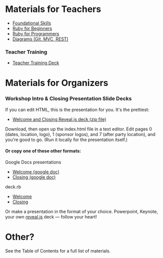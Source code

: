 # Materials for Teachers

* [Foundational Skills](foundational_skills)
* [Ruby for Beginners](ruby_for_beginners)
* [Ruby for Programmers](ruby_for_programmers)
* [Diagrams (Git, MVC, REST)  ](diagrams)

### Teacher Training
* [Teacher Training Deck](more_teacher_training)

# Materials for Organizers

### Workshop Intro & Closing Presentation Slide Decks

If you can edit HTML, this is the presentation for you. It's the prettiest:

* [Welcome and Closing Reveal.js deck (zip file)](http://cl.ly/0T341w3X130q)

Download, then open up the index.html file in a text editor. Edit pages 0
(dates, location, logo), 1 (sponsor logos), and 7 (after party location), and
you're good to go. (Run it locally for the presentation itself.)

#### Or copy one of these other formats:

Google Docs presentations

* [Welcome (google doc)](https://docs.google.com/presentation/d/1VT8J6CTuN8ot_-0ZElLv49_-cxuNmXTp83DBonD1x5w/edit#slide=id.p)
* [Closing (google doc)](https://docs.google.com/presentation/d/19ik5tm_enCNRIM4zaY9rIoeRhDoMMfFUDgNXnd2lW6A/edit#slide=id.p)

deck.rb

* [Welcome](welcome)
* [Closing](closing)

Or make a presentation in the format of your choice. Powerpoint, Keynote, your own [reveal.js](http://lab.hakim.se/reveal-js/) deck &mdash; follow your heart!

# Other?
See the Table of Contents for a full list of materials.

